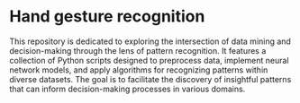 # Hand gesture recognition

This repository is dedicated to exploring the intersection of data mining and decision-making through the lens of pattern recognition. It features a collection of Python scripts designed to preprocess data, implement neural network models, and apply algorithms for recognizing patterns within diverse datasets. The goal is to facilitate the discovery of insightful patterns that can inform decision-making processes in various domains.
